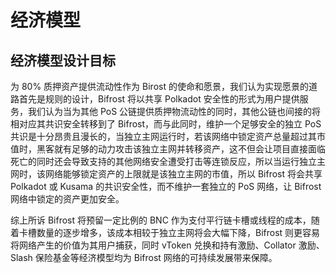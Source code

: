 # 经济模型

## 经济模型设计目标

为 80% 质押资产提供流动性作为 Birost 的使命和愿景，我们认为实现愿景的道路首先是规则的设计，Bifrost 将以共享 Polkadot 安全性的形式为用户提供服务，我们认为当为其他 PoS 公链提供质押物流动性的同时，其他公链也间接的将相对应其共识安全转移到了 Bifrost，而与此同时，维护一个足够安全的独立 PoS 共识是十分昂贵且漫长的，当独立主网运行时，若该网络中锁定资产总量超过其市值时，黑客就有足够的动力攻击该独立主网并转移资产，这不但会让项目直接面临死亡的同时还会导致支持的其他网络安全遭受打击等连锁反应，所以当运行独立主网时，该网络能够锁定资产的上限就是该独立主网的市值，所以 Bifrost 将会共享 Polkadot 或 Kusama 的共识安全性，而不维护一套独立的 PoS 网络，让 Bifrost 网络中锁定的资产更加安全。

综上所诉 Bifrost 将预留一定比例的 BNC 作为支付平行链卡槽或线程的成本，随着卡槽数量的逐步增多，该成本相较于独立主网将会大幅下降，Bifrost 则更容易将网络产生的价值为其用户捕获，同时 vToken 兑换和持有激励、Collator 激励、Slash 保险基金等经济模型均为 Bifrost 网络的可持续发展带来保障。